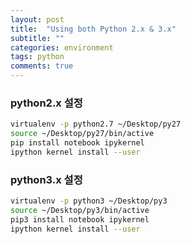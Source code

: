 ```yaml
---
layout: post
title:  "Using both Python 2.x & 3.x"
subtitle: ""
categories: environment
tags: python
comments: true
---
```



### python2.x 설정

```bash
virtualenv -p python2.7 ~/Desktop/py27
source ~/Desktop/py27/bin/active
pip install notebook ipykernel
ipython kernel install --user
```


### python3.x 설정

```bash
virtualenv -p python3 ~/Desktop/py3
source ~/Desktop/py3/bin/active
pip3 install notebook ipykernel
ipython kernel install --user
```
